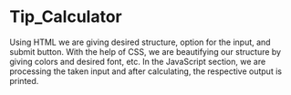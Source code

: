 # Tip_Calculator
Using HTML we are giving desired structure, option for the input, and submit button. With the help of CSS, we are beautifying our structure by giving colors and desired font, etc. In the JavaScript section, we are processing the taken input and after calculating, the respective output is printed.
